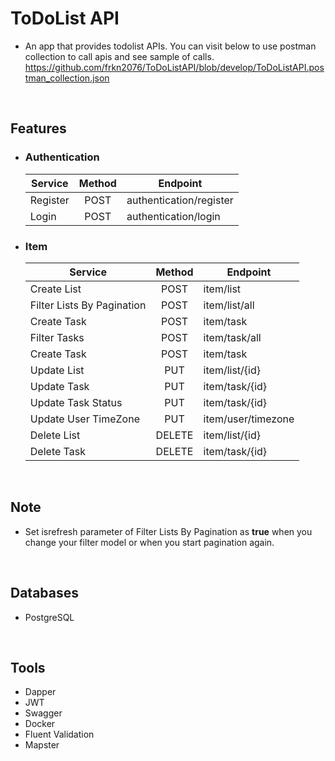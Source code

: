 # ToDoList API

* An app that provides todolist APIs. You can visit below to use postman collection to call apis and see sample of calls.
https://github.com/frkn2076/ToDoListAPI/blob/develop/ToDoListAPI.postman_collection.json

<br>

## Features
* ### Authentication
  | Service                     | Method        | Endpoint                  |
  | --------------------------- |:-------------:| ------------------------- |
  | Register                    | POST          | authentication/register   |
  | Login                       | POST          | authentication/login      |
* ### Item
  | Service                     | Method        | Endpoint                  |
  | --------------------------- |:-------------:| ------------------------- |
  | Create List                 | POST          | item/list                 |
  | Filter Lists By Pagination  | POST          | item/list/all             |
  | Create Task                 | POST          | item/task                 |
  | Filter Tasks                | POST          | item/task/all             |
  | Create Task                 | POST          | item/task                 |
  | Update List                 | PUT           | item/list/{id}            |
  | Update Task                 | PUT           | item/task/{id}            |
  | Update Task Status          | PUT           | item/task/{id}            |
  | Update User TimeZone        | PUT           | item/user/timezone        |
  | Delete List                 | DELETE        | item/list/{id}            |
  | Delete Task                 | DELETE        | item/task/{id}            |
  

<br>

## Note
 * Set isrefresh parameter of Filter Lists By Pagination as **true** when you change your filter model or when you start pagination again.
 
<br>

## Databases
 * PostgreSQL

<br>

## Tools
 * Dapper
 * JWT
 * Swagger
 * Docker
 * Fluent Validation
 * Mapster


